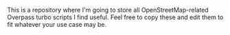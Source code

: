 This is a repository where I'm going to store all OpenStreetMap-related Overpass turbo scripts I find useful. Feel free to copy these and edit them to fit whatever your use case may be.